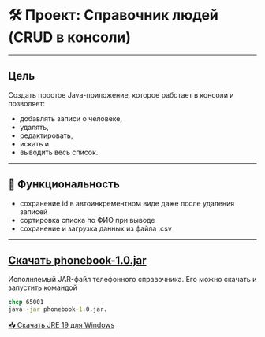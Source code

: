 # 🛠 Проект: Справочник людей (CRUD в консоли)
--------
## Цель
Создать простое Java-приложение, которое работает в консоли и позволяет:
- добавлять записи о человеке,
- удалять,
- редактировать,
- искать и
- выводить весь список.

--------------------
## 📘 Функциональность
+ сохранение id в автоинкрементном виде даже после удаления записей
+ сортировка списка по ФИО при выводе
+ сохранение и загрузка данных из файла .csv
--------------------
## [Скачать phonebook-1.0.jar](https://github.com/ImanBurluk/people_guide/releases/download/v1.0/phonebook-1.0.jar)
Исполняемый JAR-файл телефонного справочника. 
Его можно скачать и запустить командой 
```cmd
chcp 65001
java -jar phonebook-1.0.jar.
```

[📥 Скачать JRE 19 для Windows](https://adoptium.net/download?link=https%3A%2F%2Fgithub.com%2Fadoptium%2Ftemurin19-binaries%2Freleases%2Fdownload%2Fjdk-19.0.2%252B7%2FOpenJDK19U-jre_x64_windows_hotspot_19.0.2_7.msi&vendor=Adoptium)